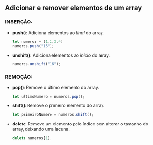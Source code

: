 ## **Adicionar e remover elementos de um array**

### INSERÇÃO:

- **push()**: Adiciona elementos ao *final* do array.
    
    ```js
    let numeros = [1,2,3,4]
    numeros.push("15");
    ```
    
- **unshift()**: Adiciona elementos ao *início* do array.
    
    ```js
    numeros.unshift("16");
    ```
    

### REMOÇÃO:

- **pop()**: Remove o último elemento do array.
    
    ```js
    let ultimoNumero = numeros.pop();
    ```
    
- **shift()**: Remove o primeiro elemento do array.
    
    ```js
    let primeiroNumero = numeros.shift();
    ```
    
- **delete**: Remove um elemento pelo índice sem alterar o tamanho do array, deixando uma lacuna.
    ```js
    delete numeros[1];
    ```